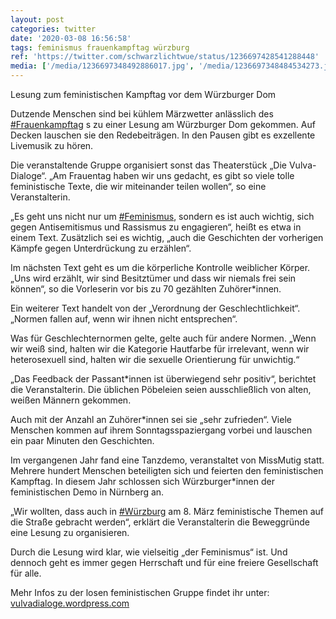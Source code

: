 ```yaml
---
layout: post
categories: twitter
date: '2020-03-08 16:56:58'
tags: feminismus frauenkampftag würzburg
ref: 'https://twitter.com/schwarzlichtwue/status/1236697428541288448'
media: ['/media/1236697348492886017.jpg', '/media/1236697348484534273.jpg', '/media/1236697348484599811.jpg', '/media/1236697348488781828.jpg', '/media/1236697407573852160.jpg', '/media/1236697407611637760.jpg', '/media/1236697407645200390.jpg', '/media/1236697407569702912.jpg']
---
```

Lesung zum feministischen Kampftag vor dem Würzburger Dom



Dutzende Menschen sind bei kühlem Märzwetter anlässlich des [#Frauenkampftag](/t/frauenkampftag) s zu einer Lesung am Würzburger Dom gekommen. Auf Decken lauschen sie den Redebeiträgen. In den Pausen gibt es exzellente Livemusik zu hören. 

Die veranstaltende Gruppe organisiert sonst das Theaterstück „Die Vulva-Dialoge“. „Am Frauentag haben wir uns gedacht, es gibt so viele tolle feministische Texte, die wir miteinander teilen wollen“, so eine Veranstalterin. 

„Es geht uns nicht nur um [#Feminismus](/t/feminismus), sondern es ist auch wichtig, sich gegen Antisemitismus und Rassismus zu engagieren“, heißt es etwa in einem Text. Zusätzlich sei es wichtig, „auch die Geschichten der vorherigen Kämpfe gegen Unterdrückung zu erzählen“.

Im nächsten Text geht es um die körperliche Kontrolle weiblicher Körper. „Uns wird erzählt, wir sind Besitztümer und dass wir niemals frei sein können“, so die Vorleserin vor bis zu 70 gezählten Zuhörer\*innen.

Ein weiterer Text handelt von der „Verordnung der Geschlechtlichkeit“. „Normen fallen auf, wenn wir ihnen nicht entsprechen“.

Was für Geschlechternormen gelte, gelte auch für andere Normen. „Wenn wir weiß sind, halten wir die Kategorie Hautfarbe für irrelevant, wenn wir heterosexuell sind, halten wir die sexuelle Orientierung für unwichtig.“

„Das Feedback der Passant\*innen ist überwiegend sehr positiv“, berichtet die Veranstalterin. Die üblichen Pöbeleien seien ausschließlich von alten, weißen Männern gekommen.

Auch mit der Anzahl an Zuhörer\*innen sei sie „sehr zufrieden“. Viele Menschen kommen auf ihrem Sonntagsspaziergang vorbei und lauschen ein paar Minuten den Geschichten.

Im vergangenen Jahr fand eine Tanzdemo, veranstaltet von MissMutig statt. Mehrere hundert Menschen beteiligten sich und feierten den feministischen Kampftag. In diesem Jahr schlossen sich Würzburger\*innen der feministischen Demo in Nürnberg an.

„Wir wollten, dass auch in [#Würzburg](/t/würzburg) am 8. März feministische Themen auf die Straße gebracht werden“, erklärt die Veranstalterin die Beweggründe eine Lesung zu organisieren.

Durch die Lesung wird klar, wie vielseitig „der Feminismus“ ist. Und dennoch geht es immer gegen Herrschaft und für eine freiere Gesellschaft für alle. 



Mehr Infos zu der losen feministischen Gruppe findet ihr unter:  [vulvadialoge.wordpress.com](https://vulvadialoge.wordpress.com/)